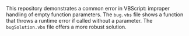 This repository demonstrates a common error in VBScript: improper handling of empty function parameters. The `bug.vbs` file shows a function that throws a runtime error if called without a parameter.  The `bugSolution.vbs` file offers a more robust solution.